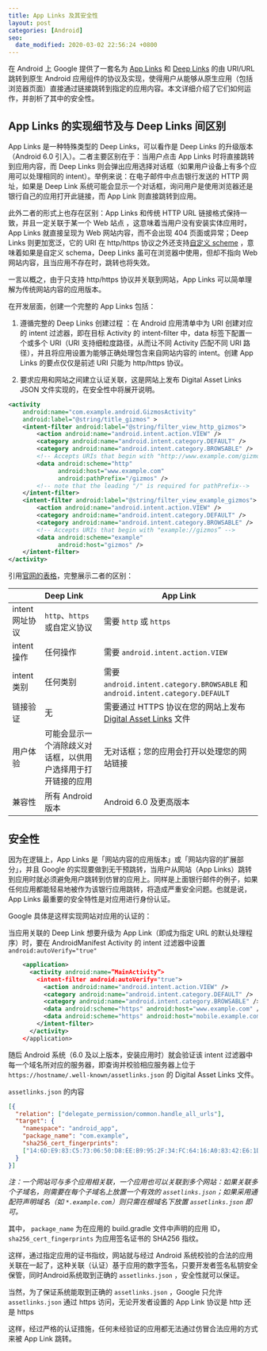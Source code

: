 ```yaml
---
title: App Links 及其安全性
layout: post
categories: [Android]
seo:
  date_modified: 2020-03-02 22:56:24 +0800
---
```


在 Android 上 Google 提供了一套名为 [App Links]( https://developer.android.com/training/app-links/deep-linking ) 和 [Deep Links]( https://developer.android.com/training/app-links/verify-site-associations )  的由 URI/URL 跳转到原生 Android 应用组件的协议及实现，使得用户从能够从原生应用（包括浏览器页面）直接通过链接跳转到指定的应用内容。本文详细介绍了它们如何运作，并剖析了其中的安全性。

## App Links 的实现细节及与 Deep Links 间区别

App Links 是一种特殊类型的 Deep Links，可以看作是 Deep Links 的升级版本（Android 6.0 引入）。二者主要区别在于：当用户点击 App Links 时将直接跳转到应用内容，而 Deep Links 则会弹出应用选择对话框（如果用户设备上有多个应用可以处理相同的 intent）。举例来说：在电子邮件中点击银行发送的 HTTP 网址，如果是 Deep Link 系统可能会显示一个对话框，询问用户是使用浏览器还是银行自己的应用打开此链接，而 App Link 则直接跳转到应用。

此外二者的形式上也存在区别：App Links 和传统 HTTP URL 链接格式保持一致，并且一定关联于某一个 Web 站点 ，这意味着当用户没有安装实体应用时，App Links 就直接呈现为 Web 网站内容，而不会出现 404 页面或异常；Deep Links 则更加宽泛，它的 URI 在 http/https 协议之外还支持[自定义 scheme](https://developer.chrome.com/multidevice/android/intents) ，意味着如果是自定义 schema，Deep Links 虽可在浏览器中使用，但却不指向 Web 网站内容，且当应用不存在时，跳转也将失效。

一言以概之，由于只支持 http/https 协议并关联到网站，App Links 可以简单理解为传统网站内容的应用版本。

在开发层面，创建一个完整的 App Links 包括：

1. 遵循完整的 Deep Links 创建过程 ：在 Android 应用清单中为 URI 创建对应的 intent 过滤器，即在目标 Activity 的 intent-filter 中，data 标签下配置一个或多个 URI（URI 支持细粒度路径，从而让不同 Activity 匹配不同 URI 路径），并且将应用设置为能够正确处理包含来自网站内容的 intent。创建 App Links 的要点仅仅是前述 URI 只能为 http/https 协议。

2. 要求应用和网站之间建立认证关联，这是网站上发布 Digital Asset Links JSON 文件实现的，在安全性中将展开说明。

```xml
<activity
    android:name="com.example.android.GizmosActivity"
    android:label="@string/title_gizmos" >
    <intent-filter android:label="@string/filter_view_http_gizmos">
        <action android:name="android.intent.action.VIEW" />
        <category android:name="android.intent.category.DEFAULT" />
        <category android:name="android.intent.category.BROWSABLE" />
        <!-- Accepts URIs that begin with "http://www.example.com/gizmos” -->
        <data android:scheme="http"
              android:host="www.example.com"
              android:pathPrefix="/gizmos" />
        <!-- note that the leading "/" is required for pathPrefix-->
    </intent-filter>
    <intent-filter android:label="@string/filter_view_example_gizmos">
        <action android:name="android.intent.action.VIEW" />
        <category android:name="android.intent.category.DEFAULT" />
        <category android:name="android.intent.category.BROWSABLE" />
        <!-- Accepts URIs that begin with "example://gizmos” -->
        <data android:scheme="example"
              android:host="gizmos" />
    </intent-filter>
</activity>
```

引用[官网的表格](https://developer.android.com/training/app-links/verify-site-associations#the-difference)，完整展示二者的区别：

| | Deep Link | App Link |
| :-------------- | :----------------------------------------------------------- | ------------------------------------------------------------ |
| intent 网址协议 | `http`、`https` 或自定义协议 | 需要 `http` 或 `https` |
| intent 操作 | 任何操作 | 需要 `android.intent.action.VIEW` |
| intent 类别 | 任何类别 | 需要 `android.intent.category.BROWSABLE` 和 `android.intent.category.DEFAULT` |
| 链接验证 | 无 | 需要通过 HTTPS 协议在您的网站上发布 [Digital Asset Links](https://developers.google.com/digital-asset-links/v1/getting-started?hl=zh-cn) 文件 |
| 用户体验 | 可能会显示一个消除歧义对话框，以供用户选择用于打开链接的应用 | 无对话框；您的应用会打开以处理您的网站链接 |
| 兼容性 | 所有 Android 版本 | Android 6.0 及更高版本 |

## 安全性

因为在逻辑上，App Links 是「网站内容的应用版本」或「网站内容的扩展部分」，并且 Google 的实现要做到无干预跳转，当用户从网站（App Links）跳转到应用时就必须避免用户跳转到仿冒的应用上。同样是上面银行邮件的例子，如果任何应用都能轻易地被作为该银行应用跳转，将造成严重安全问题。也就是说，App Links 最重要的安全特性是对应用进行身份认证。

Google 具体是这样实现网站对应用的认证的：

当应用关联的 Deep Link 想要升级为 App Link（即成为指定 URL 的默认处理程序）时，要在 AndroidManifest Activity 的 intent 过滤器中设置 `android:autoVerify="true"`

```xml
    <application>
      <activity android:name=”MainActivity”>
        <intent-filter android:autoVerify="true">
          <action android:name="android.intent.action.VIEW" />
          <category android:name="android.intent.category.DEFAULT" />
          <category android:name="android.intent.category.BROWSABLE" />
          <data android:scheme="https" android:host="www.example.com" />
          <data android:scheme="https" android:host="mobile.example.com" />
        </intent-filter>
      </activity>
    </application>
```

随后 Android 系统（6.0 及以上版本，安装应用时）就会验证该 intent 过滤器中每一个域名所对应的服务器，即查询并校验相应服务器上位于 `https://hostname/.well-known/assetlinks.json` 的 Digital Asset Links 文件。

`assetlinks.json` 的内容

```json
[{
  "relation": ["delegate_permission/common.handle_all_urls"],
  "target": {
    "namespace": "android_app",
    "package_name": "com.example",
    "sha256_cert_fingerprints":
    ["14:6D:E9:83:C5:73:06:50:D8:EE:B9:95:2F:34:FC:64:16:A0:83:42:E6:1D:BE:A8:8A:04:96:B2:3F:CF:44:E5"]
  }
}]
```

_注：一个网站可与多个应用相关联，一个应用也可以关联到多个网站：如果关联多个子域名，则需要在每个子域名上放置一个有效的 `assetlinks.json`；如果采用通配符声明域名（如 `*.example.com`）则只需在根域名下放置 `assetlinks.json` 即可。_

其中， `package_name` 为在应用的 build.gradle 文件中声明的应用 ID，`sha256_cert_fingerprints` 为应用签名证书的 SHA256 指纹。

这样，通过指定应用的证书指纹，网站就与经过 Android 系统校验的合法的应用关联在一起了，这种关联（认证）基于应用的数字签名，只要开发者签名私钥安全保管，同时Android系统取到正确的 `assetlinks.json` ，安全性就可以保证。

当然，为了保证系统能取到正确的 `assetlinks.json` ，Google 只允许 `assetlinks.json` 通过 https 访问，无论开发者设置的 App Link 协议是 http 还是 https

这样，经过严格的认证措施，任何未经验证的应用都无法通过仿冒合法应用的方式来被 App Link 跳转。

